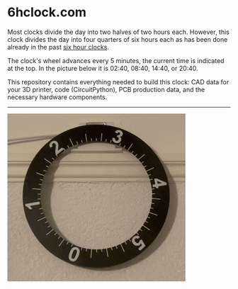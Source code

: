 # 6hclock.com

Most clocks divide the day into two halves of two hours each. However, this clock divides the day into four quarters of six hours each as has been done already in the past [six hour clocks](https://en.wikipedia.org/wiki/Six-hour_clock).


The clock's wheel advances every 5 minutes, the current time is indicated at the top. In the picture below it is 02:40, 08:40, 14:40, or 20:40.

This repository contains everything needed to build this clock: CAD data for your 3D printer, code (CircuitPython), PCB production data, and the necessary hardware components.

---
![picture of clock](6hclock.jpg)